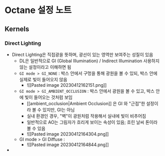 # Octane 설정 노트

## Kernels
### Direct Lighting
- Direct Lighting은 직접광을 뜻하며, 광선이 있는 영역만 보여주는 성질이 있음
	- DL은 일반적으로 GI (Global Illumination) / Indirect Illumination 사용하지 않는 설정이라고 이해하면 됨
	- `GI mode > GI_NONE` : 박스 안에서 구멍을 통해 광원을 볼 수 있되, 박스 안에 실제로 빛이 들어오지 않음
		- ![[Pasted image 20230412162151.png]]
	- `GI mode > GI_AMBIENT_OCCLUSION` : 박스 안에서 광원을 볼 수 있고, 박스 안에 빛이 들어오는 것처럼 보임
		- [[ambient_occlusion|Ambient Occlusion]] 은 GI 와 "근접"한 설정이라 볼 수 있지만, GI는 아님
		- 실내 환경인 경우, "벽"이 광원처럼 작용해서 실내에 빛이 비추어짐
		- 일반적으로 AO는 그림자가 흐리게 보이는 속성이 있음; 흐린 날씨 톤이라 볼 수 있음
		- ![[Pasted image 20230412164304.png]]
	- GI mode > GI Diffuse : 
		- ![[Pasted image 20230412164844.png]]
- 